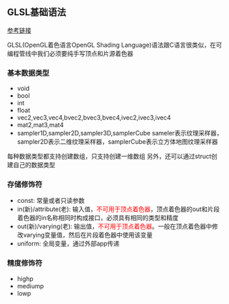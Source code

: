 ## GLSL基础语法

[参考链接](https://www.jianshu.com/p/66b10062bd67)

GLSL(OpenGL着色语言OpenGL Shading Language)语法跟C语言很类似，在可编程管线中我们必须要纯手写顶点和片源着色器

### 基本数据类型

- void
- bool
- int
- float
- vec2,vec3,vec4,bvec2,bvec3,bvec4,ivec2,ivec3,ivec4
- mat2,mat3,mat4
- sampler1D,sampler2D,sampler3D,samplerCube
  sameler表示纹理采样器，sampler2D表示二维纹理采样器，samplerCube表示立方体地图纹理采样器

每种数据类型都支持创建数组，只支持创建一维数组
另外，还可以通过struct创建自己的数据类型

### 存储修饰符

- const: 常量或者只读参数
- in(新)/attribute(老): 输入值，<font color="red">不可用于顶点着色器</font>，顶点着色器的out和片段着色器的in名称相同时构成接口，必须具有相同的类型和精度
- out(新)/varying(老): 输出值，<font color="red">不可用于顶点着色器</font>。一般在顶点着色器中修改varying变量值，然后在片段着色器中使用该变量
- uniform: 全局变量，通过外部app传递

### 精度修饰符

- highp
- mediump
- lowp
